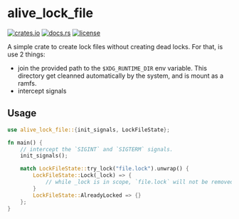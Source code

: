 # alive_lock_file

[![crates.io](https://img.shields.io/crates/v/alive_lock_file?style=flat-square&logo=rust)](https://crates.io/crates/alive_lock_file)
[![docs.rs](https://img.shields.io/badge/docs.rs-alive_lock_file-blue?style=flat-square&logo=docs.rs)](https://docs.rs/alive_lock_file)
[![license](https://img.shields.io/badge/license-MIT-blue?style=flat-square)](#license)

A simple crate to create lock files without creating dead locks. For that, is use 2 things:
- join the provided path to the `$XDG_RUNTIME_DIR` env variable. This directory get cleanned automatically by the system, and is mount as a ramfs.
- intercept signals

## Usage

```rs
use alive_lock_file::{init_signals, LockFileState};

fn main() {
    // intercept the `SIGINT` and `SIGTERM` signals.
    init_signals();

    match LockFileState::try_lock("file.lock").unwrap() {
        LockFileState::Lock(_lock) => {
            // while _lock is in scope, `file.lock` will not be removed
        }
        LockFileState::AlreadyLocked => {}
    };
}
```
